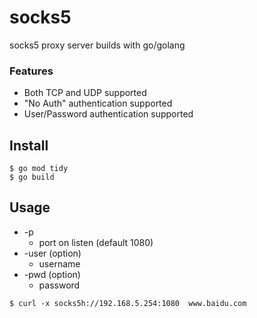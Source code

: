 # socks5
socks5 proxy server builds with go/golang

### Features
* Both TCP and UDP supported
* "No Auth" authentication supported
* User/Password authentication supported

## Install
```
$ go mod tidy
$ go build
```

## Usage
* -p
  * port on listen (default 1080)
* -user (option)
  * username
* -pwd (option)
  * password
        

```
$ curl -x socks5h://192.168.5.254:1080  www.baidu.com
```
